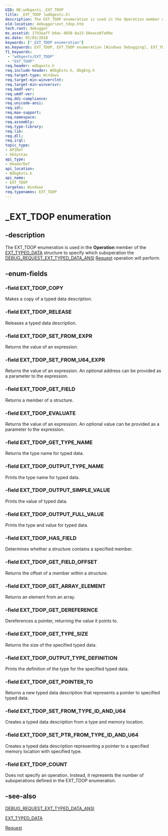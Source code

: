 ```yaml
---
UID: NE:wdbgexts._EXT_TDOP
title: _EXT_TDOP (wdbgexts.h)
description: The EXT_TDOP enumeration is used in the Operation member of the EXT_TYPED_DATA structure to specify which suboperation the DEBUG_REQUEST_EXT_TYPED_DATA_ANSI Request operation will perform.
old-location: debugger\ext_tdop.htm
tech.root: debugger
ms.assetid: 1793aaff-b0ac-4858-8a15-56eace87a09a
ms.date: 05/03/2018
keywords: ["_EXT_TDOP enumeration"]
ms.keywords: EXT_TDOP, EXT_TDOP enumeration [Windows Debugging], EXT_TDOP_COPY, EXT_TDOP_COUNT, EXT_TDOP_EVALUATE, EXT_TDOP_GET_ARRAY_ELEMENT, EXT_TDOP_GET_DEREFERENCE, EXT_TDOP_GET_FIELD, EXT_TDOP_GET_FIELD_OFFSET, EXT_TDOP_GET_POINTER_TO, EXT_TDOP_GET_TYPE_NAME, EXT_TDOP_GET_TYPE_SIZE, EXT_TDOP_HAS_FIELD, EXT_TDOP_OUTPUT_FULL_VALUE, EXT_TDOP_OUTPUT_SIMPLE_VALUE, EXT_TDOP_OUTPUT_TYPE_DEFINITION, EXT_TDOP_OUTPUT_TYPE_NAME, EXT_TDOP_RELEASE, EXT_TDOP_SET_FROM_EXPR, EXT_TDOP_SET_FROM_TYPE_ID_AND_U64, EXT_TDOP_SET_FROM_U64_EXPR, EXT_TDOP_SET_PTR_FROM_TYPE_ID_AND_U64, Structures_77246150-309c-4646-82b2-ba9c75d9a2d4.xml, _EXT_TDOP, debugger.ext_tdop, wdbgexts/ EXT_TDOP_SET_FROM_U64_EXPR, wdbgexts/EXT_TDOP, wdbgexts/EXT_TDOP_COPY, wdbgexts/EXT_TDOP_COUNT, wdbgexts/EXT_TDOP_EVALUATE, wdbgexts/EXT_TDOP_GET_ARRAY_ELEMENT, wdbgexts/EXT_TDOP_GET_DEREFERENCE, wdbgexts/EXT_TDOP_GET_FIELD, wdbgexts/EXT_TDOP_GET_FIELD_OFFSET, wdbgexts/EXT_TDOP_GET_POINTER_TO, wdbgexts/EXT_TDOP_GET_TYPE_NAME, wdbgexts/EXT_TDOP_GET_TYPE_SIZE, wdbgexts/EXT_TDOP_HAS_FIELD, wdbgexts/EXT_TDOP_OUTPUT_FULL_VALUE, wdbgexts/EXT_TDOP_OUTPUT_SIMPLE_VALUE, wdbgexts/EXT_TDOP_OUTPUT_TYPE_DEFINITION, wdbgexts/EXT_TDOP_OUTPUT_TYPE_NAME, wdbgexts/EXT_TDOP_RELEASE, wdbgexts/EXT_TDOP_SET_FROM_EXPR, wdbgexts/EXT_TDOP_SET_FROM_TYPE_ID_AND_U64, wdbgexts/EXT_TDOP_SET_PTR_FROM_TYPE_ID_AND_U64
f1_keywords:
 - "wdbgexts/EXT_TDOP"
 - "EXT_TDOP"
req.header: wdbgexts.h
req.include-header: WdbgExts.h, DbgEng.h
req.target-type: Windows
req.target-min-winverclnt: 
req.target-min-winversvr: 
req.kmdf-ver: 
req.umdf-ver: 
req.ddi-compliance: 
req.unicode-ansi: 
req.idl: 
req.max-support: 
req.namespace: 
req.assembly: 
req.type-library: 
req.lib: 
req.dll: 
req.irql: 
topic_type:
- APIRef
- kbSyntax
api_type:
- HeaderDef
api_location:
- WdbgExts.h
api_name:
- EXT_TDOP
targetos: Windows
req.typenames: EXT_TDOP
---
```


# _EXT_TDOP enumeration


## -description


The EXT_TDOP enumeration is used in the <b>Operation</b> member of the <a href="https://docs.microsoft.com/windows-hardware/drivers/ddi/wdbgexts/ns-wdbgexts-_ext_typed_data">EXT_TYPED_DATA</a> structure to specify which suboperation the <a href="https://docs.microsoft.com/windows-hardware/drivers/debugger/debug-request-ext-typed-data-ansi">DEBUG_REQUEST_EXT_TYPED_DATA_ANSI</a>
<a href="https://docs.microsoft.com/windows-hardware/drivers/ddi/dbgeng/nf-dbgeng-idebugadvanced3-request"> Request</a> operation will perform.


## -enum-fields




### -field EXT_TDOP_COPY

Makes a copy of a typed data description.


### -field EXT_TDOP_RELEASE

Releases a typed data description.


### -field EXT_TDOP_SET_FROM_EXPR

Returns the value of an expression.


### -field EXT_TDOP_SET_FROM_U64_EXPR

Returns the value of an expression. An optional address can be provided as a parameter to the expression.


### -field EXT_TDOP_GET_FIELD

Returns a member of a structure.


### -field EXT_TDOP_EVALUATE

Returns the value of an expression. An optional value can be provided as a parameter to the expression.


### -field EXT_TDOP_GET_TYPE_NAME

Returns the type name for typed data.


### -field EXT_TDOP_OUTPUT_TYPE_NAME

Prints the type name for typed data.


### -field EXT_TDOP_OUTPUT_SIMPLE_VALUE

Prints the value of typed data.


### -field EXT_TDOP_OUTPUT_FULL_VALUE

Prints the type and value for typed data.


### -field EXT_TDOP_HAS_FIELD

Determines whether a structure contains a specified member.


### -field EXT_TDOP_GET_FIELD_OFFSET

Returns the offset of a member within a structure.


### -field EXT_TDOP_GET_ARRAY_ELEMENT

Returns an element from an array.


### -field EXT_TDOP_GET_DEREFERENCE

Dereferences a pointer, returning the value it points to.


### -field EXT_TDOP_GET_TYPE_SIZE

Returns the size of the specified typed data.


### -field EXT_TDOP_OUTPUT_TYPE_DEFINITION

Prints the definition of the type for the specified typed data.


### -field EXT_TDOP_GET_POINTER_TO

Returns a new typed data description that represents a pointer to specified typed data.


### -field EXT_TDOP_SET_FROM_TYPE_ID_AND_U64

Creates a typed data description from a type and memory location.


### -field EXT_TDOP_SET_PTR_FROM_TYPE_ID_AND_U64

Creates a typed data description representing a pointer to a specified memory location with specified type.


### -field EXT_TDOP_COUNT

Does not specify an operation. Instead, it represents the number of suboperations defined in the EXT_TDOP enumeration.



## -see-also




<a href="https://docs.microsoft.com/windows-hardware/drivers/debugger/debug-request-ext-typed-data-ansi">DEBUG_REQUEST_EXT_TYPED_DATA_ANSI</a>



<a href="https://docs.microsoft.com/windows-hardware/drivers/ddi/wdbgexts/ns-wdbgexts-_ext_typed_data">EXT_TYPED_DATA</a>



<a href="https://docs.microsoft.com/windows-hardware/drivers/ddi/dbgeng/nf-dbgeng-idebugadvanced3-request">Request</a>
 

 

